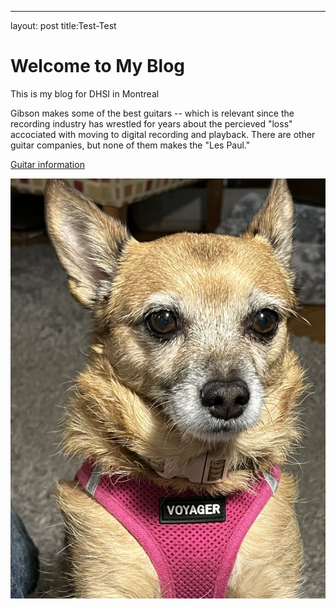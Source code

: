 ---
layout: post
title:Test-Test
# Welcome to My Blog

This is my blog for DHSI in Montreal 

Gibson makes some of the best guitars -- which is relevant since the recording industry has wrestled for years about the percieved "loss" accociated with moving to digital recording and playback. There are other guitar companies, but none of them makes the "Les Paul."

[Guitar information](https://www.gibson.com/en-US/)

![Picture of Guitar](assets/image/61C86A8A-C739-4398-BA65-E56BF8561306_1_105_c.jpeg)

